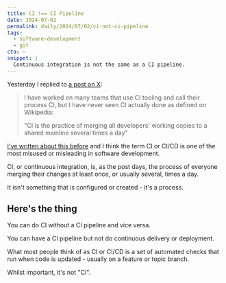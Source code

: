 ```yaml
---
title: CI !== CI Pipeline
date: 2024-07-02
permalink: daily/2024/07/02/ci-not-ci-pipeline
tags:
  - software-development
  - git
cta: ~
snippet: |
  Continuous integration is not the same as a CI pipeline.
---
```


Yesterday I replied to [a post on X](https://x.com/ianmiell/status/1304103008242991111):

> I have worked on many teams that use CI tooling and call their process CI, but I have never seen CI actually done as defined on Wikipedia:
>
> "CI is the practice of merging all developers' working copies to a shared mainline several times a day"

[I've written about this before][0] and I think the term CI or CI/CD is one of the most misused or misleading in software development.

CI, or continuous integration, is, as the post days, the process of everyone merging their changes at least once, or usually several, times a day.

It isn't something that is configured or created - it's a process.

## Here's the thing

You can do CI without a CI pipeline and vice versa.

You can have a CI pipeline but not do continuous delivery or deployment.

What most people think of as CI or CI/CD is a set of automated checks that run when code is updated - usually on a feature or topic branch.

Whilst important, it's not "CI".

[0]: {{site.url}}/blog/continuous-integration-vs-continuous-integration
